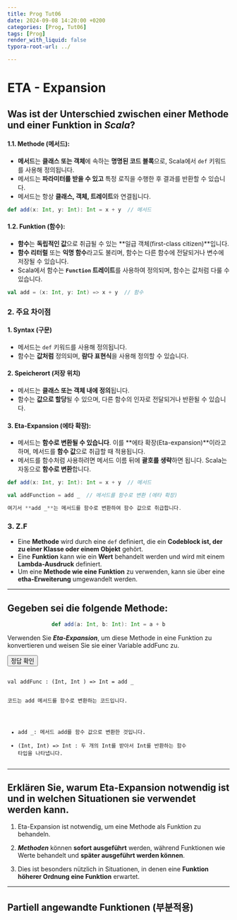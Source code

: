 ```yaml
---
title: Prog Tut06
date: 2024-09-08 14:20:00 +0200
categories: [Prog, Tut06]
tags: [Prog]
render_with_liquid: false
typora-root-url: ../

---
```


# ETA - Expansion

## Was ist der Unterschied zwischen einer Methode und einer Funktion in ***Scala***?

#### **1.1. Methode (메서드)**:

- **메서드**는 **클래스 또는 객체**에 속하는 **명명된 코드 블록**으로, Scala에서 `def` 키워드를 사용해 정의됩니다.
- 메서드는 **파라미터를 받을 수 있고** 특정 로직을 수행한 후 결과를 반환할 수 있습니다.
- 메서드는 항상 **클래스, 객체, 트레이트**와 연결됩니다.

```scala
def add(x: Int, y: Int): Int = x + y  // 메서드
```

#### **1.2. Funktion (함수)**:

- **함수**는 **독립적인 값**으로 취급될 수 있는 **일급 객체(first-class citizen)**입니다.
- **함수 리터럴** 또는 **익명 함수**라고도 불리며, 함수는 다른 함수에 전달되거나 변수에 저장될 수 있습니다.
- Scala에서 함수는 **`Function` 트레이트**를 사용하여 정의되며, 함수는 값처럼 다룰 수 있습니다.

```scala
val add = (x: Int, y: Int) => x + y  // 함수
```



### 2. **주요 차이점**

#### **1. Syntax (구문)**

- 메서드는 `def` 키워드를 사용해 정의됩니다.
- 함수는 **값처럼** 정의되며, **람다 표현식**을 사용해 정의할 수 있습니다.

#### **2. Speicherort (저장 위치)**

- 메서드는 **클래스 또는 객체 내에 정의**됩니다.
- 함수는 **값으로 할당**될 수 있으며, 다른 함수의 인자로 전달되거나 반환될 수 있습니다.

#### **3. Eta-Expansion (에타 확장)**:

- 메서드는 **함수로 변환될 수 있습니다**. 이를 **에타 확장(Eta-expansion)**이라고 하며, 메서드를 **함수 값**으로 취급할 때 적용됩니다.
- 메서드를 함수처럼 사용하려면 메서드 이름 뒤에 **괄호를 생략**하면 됩니다. Scala는 자동으로 **함수로 변환**합니다.

```scala
def add(x: Int, y: Int): Int = x + y  // 메서드

val addFunction = add _  // 메서드를 함수로 변환 (에타 확장)

여기서 **add _**는 메서드를 함수로 변환하여 함수 값으로 취급합니다.

```

### 3. **Z.F**

- Eine **Methode** wird durch eine `def` definiert, die ein **Codeblock ist, der zu einer Klasse oder einem Objekt** gehört.
- Eine **Funktion** kann wie ein **Wert** behandelt werden und wird mit einem **Lambda-Ausdruck** definiert.
- Um eine **Methode wie eine Funktion** zu verwenden, kann sie über eine **etha-Erweiterung** umgewandelt werden.

---



## Gegeben sei die folgende Methode:

```scala
              def add(a: Int, b: Int): Int = a + b
```

Verwenden Sie ***Eta-Expansion***, um diese Methode in eine Funktion zu konvertieren und weisen Sie sie einer Variable addFunc zu.

<button class="btn btn-primary" data-bs-toggle="collapse" data-bs-target="#myContent">정답 확인</button>

<div id="myContent" class="collapse">
  <pre><code>
val addFunc : (Int, Int ) => Int = add _

코드는 add 메서드를 함수로 변환하는 코드입니다.

- add _: 메서드 add를 함수 값으로 변환한 것입니다.
- (Int, Int) => Int : 두 개의 Int를 받아서 Int를 반환하는 함수 타입을 나타냅니다.
  </code></pre>
  </div>





---



## Erklären Sie, warum Eta-Expansion notwendig ist und in welchen Situationen sie verwendet werden kann.

1. Eta-Expansion ist notwendig, um eine Methode als Funktion zu behandeln. 

2. ***Methoden*** können **sofort ausgeführt** werden, während Funktionen wie Werte behandelt und **später ausgeführt werden können**.
3. Dies ist besonders nützlich in Situationen, in denen eine **Funktion höherer Ordnung eine Funktion** erwartet.

---



## Partiell angewandte Funktionen (부분적용)









